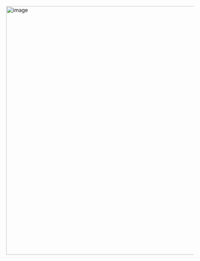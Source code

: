 <img width="699" height="669" alt="image" src="https://github.com/user-attachments/assets/7cc7755b-c62f-4536-bd76-e3054eea1279" />
